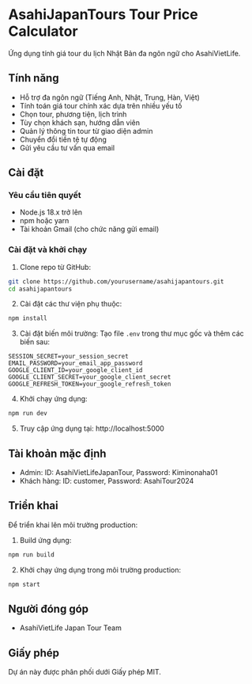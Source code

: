 # AsahiJapanTours Tour Price Calculator

Ứng dụng tính giá tour du lịch Nhật Bản đa ngôn ngữ cho AsahiVietLife.

## Tính năng

- Hỗ trợ đa ngôn ngữ (Tiếng Anh, Nhật, Trung, Hàn, Việt)
- Tính toán giá tour chính xác dựa trên nhiều yếu tố
- Chọn tour, phương tiện, lịch trình
- Tùy chọn khách sạn, hướng dẫn viên
- Quản lý thông tin tour từ giao diện admin
- Chuyển đổi tiền tệ tự động
- Gửi yêu cầu tư vấn qua email

## Cài đặt

### Yêu cầu tiên quyết

- Node.js 18.x trở lên
- npm hoặc yarn
- Tài khoản Gmail (cho chức năng gửi email)

### Cài đặt và khởi chạy

1. Clone repo từ GitHub:
```bash
git clone https://github.com/yourusername/asahijapantours.git
cd asahijapantours
```

2. Cài đặt các thư viện phụ thuộc:
```bash
npm install
```

3. Cài đặt biến môi trường:
Tạo file `.env` trong thư mục gốc và thêm các biến sau:
```
SESSION_SECRET=your_session_secret
EMAIL_PASSWORD=your_email_app_password
GOOGLE_CLIENT_ID=your_google_client_id
GOOGLE_CLIENT_SECRET=your_google_client_secret
GOOGLE_REFRESH_TOKEN=your_google_refresh_token
```

4. Khởi chạy ứng dụng:
```bash
npm run dev
```

5. Truy cập ứng dụng tại: http://localhost:5000

## Tài khoản mặc định

- Admin: ID: AsahiVietLifeJapanTour, Password: Kiminonaha01
- Khách hàng: ID: customer, Password: AsahiTour2024

## Triển khai

Để triển khai lên môi trường production:

1. Build ứng dụng:
```bash
npm run build
```

2. Khởi chạy ứng dụng trong môi trường production:
```bash
npm start
```

## Người đóng góp

- AsahiVietLife Japan Tour Team

## Giấy phép

Dự án này được phân phối dưới Giấy phép MIT.